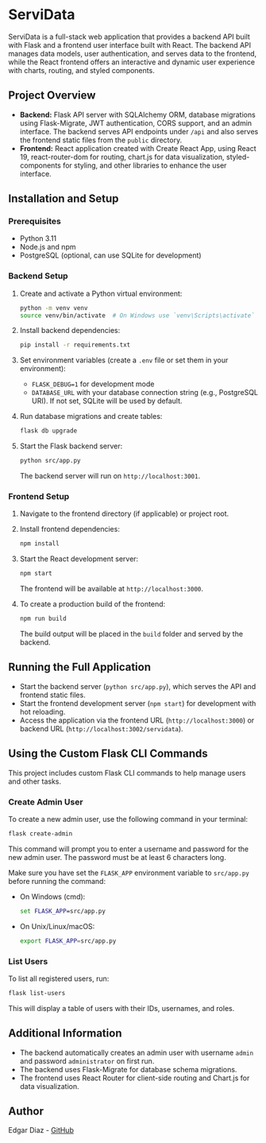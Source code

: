 # ServiData

ServiData is a full-stack web application that provides a backend API built with Flask and a frontend user interface built with React. The backend API manages data models, user authentication, and serves data to the frontend, while the React frontend offers an interactive and dynamic user experience with charts, routing, and styled components.

## Project Overview

- **Backend:** Flask API server with SQLAlchemy ORM, database migrations using Flask-Migrate, JWT authentication, CORS support, and an admin interface. The backend serves API endpoints under `/api` and also serves the frontend static files from the `public` directory.
- **Frontend:** React application created with Create React App, using React 19, react-router-dom for routing, chart.js for data visualization, styled-components for styling, and other libraries to enhance the user interface.

## Installation and Setup

### Prerequisites

- Python 3.11
- Node.js and npm
- PostgreSQL (optional, can use SQLite for development)

### Backend Setup

1. Create and activate a Python virtual environment:

   ```bash
   python -m venv venv
   source venv/bin/activate  # On Windows use `venv\Scripts\activate`
   ```

2. Install backend dependencies:

   ```bash
   pip install -r requirements.txt
   ```

3. Set environment variables (create a `.env` file or set them in your environment):

   - `FLASK_DEBUG=1` for development mode
   - `DATABASE_URL` with your database connection string (e.g., PostgreSQL URI). If not set, SQLite will be used by default.

4. Run database migrations and create tables:

   ```bash
   flask db upgrade
   ```

5. Start the Flask backend server:

   ```bash
   python src/app.py
   ```

   The backend server will run on `http://localhost:3001`.

### Frontend Setup

1. Navigate to the frontend directory (if applicable) or project root.

2. Install frontend dependencies:

   ```bash
   npm install
   ```

3. Start the React development server:

   ```bash
   npm start
   ```

   The frontend will be available at `http://localhost:3000`.

4. To create a production build of the frontend:

   ```bash
   npm run build
   ```

   The build output will be placed in the `build` folder and served by the backend.

## Running the Full Application

- Start the backend server (`python src/app.py`), which serves the API and frontend static files.
- Start the frontend development server (`npm start`) for development with hot reloading.
- Access the application via the frontend URL (`http://localhost:3000`) or backend URL (`http://localhost:3002/servidata`).

## Using the Custom Flask CLI Commands

This project includes custom Flask CLI commands to help manage users and other tasks.

### Create Admin User

To create a new admin user, use the following command in your terminal:

```bash
flask create-admin
```

This command will prompt you to enter a username and password for the new admin user. The password must be at least 6 characters long.

Make sure you have set the `FLASK_APP` environment variable to `src/app.py` before running the command:

- On Windows (cmd):

  ```cmd
  set FLASK_APP=src/app.py
  ```

- On Unix/Linux/macOS:

  ```bash
  export FLASK_APP=src/app.py
  ```

### List Users

To list all registered users, run:

```bash
flask list-users
```

This will display a table of users with their IDs, usernames, and roles.

## Additional Information

- The backend automatically creates an admin user with username `admin` and password `administrator` on first run.
- The backend uses Flask-Migrate for database schema migrations.
- The frontend uses React Router for client-side routing and Chart.js for data visualization.

## Author

Edgar Diaz - [GitHub](https://github.com/edgargdiaz1212)
